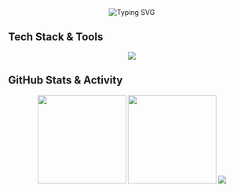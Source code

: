<div align="center">




<img src="https://readme-typing-svg.herokuapp.com?font=Fira+Code&size=22&duration=3000&pause=1000&color=2196F3&center=true&vCenter=true&width=600&lines=Hey,+I'm+Shreyas+Gurav;Full-Stack+Developer;Building+Applied+AI+Projects;Product+Developer;UI/UX" alt="Typing SVG"/>





</div>





## Tech Stack & Tools  

<div align="center">
  <p>
    <img src="https://skillicons.dev/icons?i=react,nextjs,ts,js,html,css,tailwind,nodejs,express,python,firebase,github,vscode,vercel,figma,swift&perline=8" />
  </p>
</div>





## GitHub Stats & Activity

<div align="center">


<!-- Top Languages Card -->
<img src="https://github-readme-stats.vercel.app/api/top-langs/?username=shreyasgurav&layout=compact&theme=radical&hide_border=true" height="180em" />

<!-- Streak Stats -->
<img src="https://streak-stats.demolab.com?user=shreyasgurav&theme=radical&hide_border=true" height="180em" />

<!-- Contribution Graph -->
<img src="https://github-readme-activity-graph.vercel.app/graph?username=shreyasgurav&bg_color=1a1b27&color=ffffff&line=ff4b81&point=f9d423&hide_border=true" />

</div>
